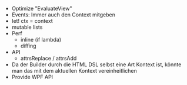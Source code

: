 * Optimize "EvaluateView"
* Events: Immer auch den Context mitgeben
* let! ctx = context
* mutable lists
* Perf
  * inline (if lambda)
  * diffing
* API
  * attrsReplace / attrsAdd
* Da der Builder durch die HTML DSL selbst eine Art Kontext ist, könnte man das mit dem aktuellen Kontext vereinheitlichen
* Provide WPF API
